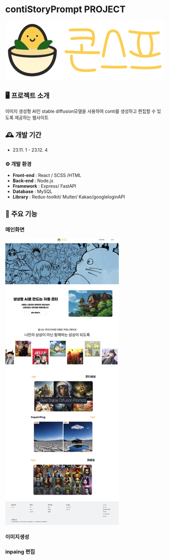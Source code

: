 # contiStoryPrompt PROJECT

![logo](./final-project/public/images/consouplogo.png)


## 🖥 프로젝트 소개
이미지 생성형 AI인 stable diffusion모델을 사용하여 conti를 생성하고 편집할 수 있도록 제공하는 웹사이트
<br>

## 🕰 개발 기간
* 23.11. 1 - 23.12. 4

### ⚙ 개발 환경

- **Front-end** : React / SCSS /HTML
- **Back-end** : Node.js
- **Framework** : Express/ FastAPI
- **Database** : MySQL
- **Library** : Redux-toolkit/ Multer/ Kakao/googleloginAPI


## 📌 주요 기능
### 메인화면
<img src='./final-project/public/images/mainpage.png'></img>
### 이미지생성

### inpaing 편집
